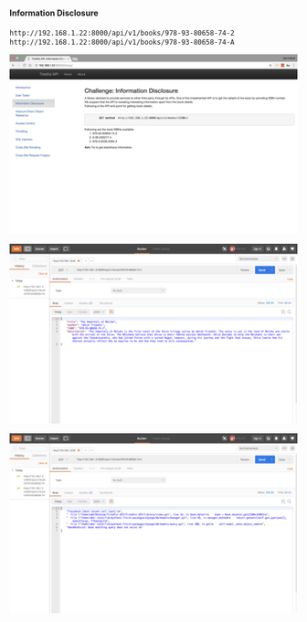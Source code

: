 #### Information Disclosure

```
http://192.168.1.22:8000/api/v1/books/978-93-80658-74-2
http://192.168.1.22:8000/api/v1/books/978-93-80658-74-A
```

![](images/1/1.png)

![](images/1/2.png)

![](images/1/3.png)